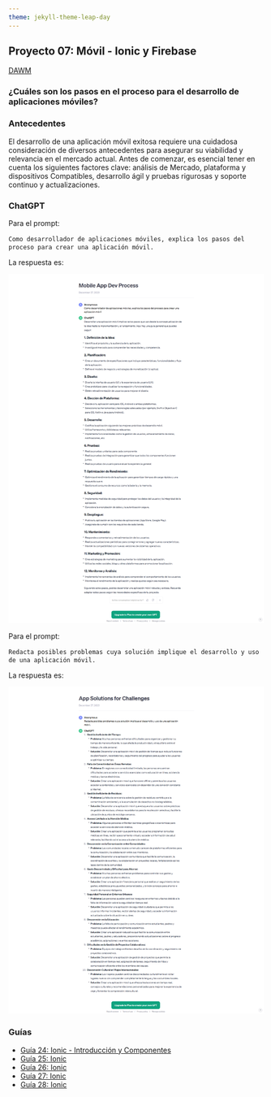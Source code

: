 ```yaml
---
theme: jekyll-theme-leap-day
---
```


## Proyecto 07: Móvil - Ionic y Firebase

[DAWM](/DAWM/)

### ¿Cuáles son los pasos en el proceso para el desarrollo de aplicaciones móviles?

### Antecedentes

El desarrollo de una aplicación móvil exitosa requiere una cuidadosa consideración de diversos antecedentes para asegurar su viabilidad y relevancia en el mercado actual. Antes de comenzar, es esencial tener en cuenta los siguientes factores clave: análisis de Mercado, plataforma y dispositivos Compatibles, desarrollo ágil y pruebas rigurosas y soporte continuo y actualizaciones.

### ChatGPT

Para el prompt: 

```
Como desarrollador de aplicaciones móviles, explica los pasos del proceso para crear una aplicación móvil.
```
La respuesta es:

![respuesta](archivos/proyecto07-pregunta1.png)

Para el prompt: 

```
Redacta posibles problemas cuya solución implique el desarrollo y uso de una aplicación móvil.
```
La respuesta es:

![respuesta](archivos/proyecto07-pregunta2.png)

### Guías

* [Guía 24: Ionic - Introducción y Componentes](/DAWM/guias/2023/guia24)
* [Guía 25: Ionic](/DAWM/guias/2023/guia25)
* [Guía 26: Ionic](/DAWM/guias/2023/guia26)
* [Guía 27: Ionic](/DAWM/guias/2023/guia27)
* [Guía 28: Ionic](/DAWM/guias/2023/guia28)